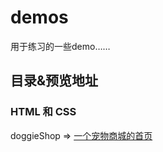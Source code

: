 # demos
用于练习的一些demo……

## 目录&预览地址

### HTML 和 CSS

doggieShop => [一个宠物商城的首页](<https://thhelq.github.io/demos/html%26css/doggieShop/index.html>)

